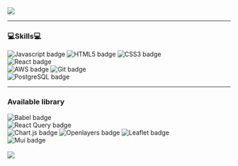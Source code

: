 <img src="https://capsule-render.vercel.app/api?type=waving&color=74d2e7&height=250&section=header&text=root:enterance&fontColor=ffffff&fontSize=40" />

---

### 💻Skills💻

<div>
  <img src="https://img.shields.io/badge/Javascript-yellow?style=flat-square&logo=JavaScript&logoColor=white" alt="Javascript badge" />
  <img src="https://img.shields.io/badge/HTML5-E34F26?style=flat-square&logo=HTML5&logoColor=white" alt="HTML5 badge" />
  <img src="https://img.shields.io/badge/CSS3-037ef3?style=flat-square&logo=CSS3&logoColor=white" alt="CSS3 badge" />
  <br/>
  <img src="https://img.shields.io/badge/React-61DAFB?style=flat-square&logo=React&logoColor=white" alt="React badge" />
  <br/>
  <img src="https://img.shields.io/badge/AWS-232F3E?style=flat-square&logo=Amazon%20AWS&logoColor=white" alt="AWS badge" />
  <img src="https://img.shields.io/badge/Github-181717?style=flat-square&logo=Github&logoColor=white" alt="Git badge" />
  <br/>
  <img src="https://img.shields.io/badge/PostgreSQL-4169E1?style=flat-square&logo=PostgreSQL&logoColor=white" alt="PostgreSQL badge" />
</div>

---

### Available library
<div>
  <img src="https://img.shields.io/badge/Babel-F9DC3E?style=flat-square&logo=Babel&logoColor=white" alt="Babel badge" />
  <br />
  <img src="https://img.shields.io/badge/React Query-FF4154?style=flat-square&logo=React Query&logoColor=white" alt="React Query badge" />
  <br />
  <img src="https://img.shields.io/badge/Chart.js-FF6384?style=flat-square&logo=Chart.js&logoColor=white" alt="Chart.js badge" />
  <img src="https://img.shields.io/badge/Openlayers-1F6B75?style=flat-square&logo=Openlayers&logoColor=white" alt="Openlayers badge" />
  <img src="https://img.shields.io/badge/Leaflet-199900?style=flat-square&logo=Leaflet&logoColor=white" alt="Leaflet badge" />
  <br />
  <img src="https://img.shields.io/badge/Mui-007FFF?style=flat-square&logo=Mui&logoColor=white" alt="Mui badge" />
</div>


<br />
<img src="https://capsule-render.vercel.app/api?type=soft&color=01cd74&height=150&section=footer&text=root:exit&fontColor=ffffff&fontSize=40&animation=twinkling" />
